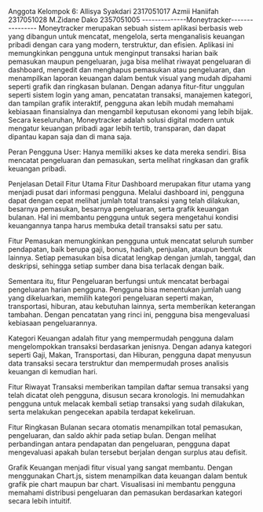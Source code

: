 Anggota Kelompok 6:
Allisya Syakdari 2317051017
Azmii Haniifah 2317051028
M.Zidane Dako 2357051005
--------------Moneytracker----------------
Moneytracker merupakan sebuah sistem aplikasi berbasis web yang dibangun untuk mencatat, mengelola, serta menganalisis keuangan pribadi dengan cara yang modern, terstruktur, dan efisien. Aplikasi ini memungkinkan pengguna untuk menginput transaksi harian baik pemasukan maupun pengeluaran, juga bisa melihat riwayat pengeluaran di dashboard, mengedit dan menghapus pemasukan atau pengeluaran, dan menampilkan laporan keuangan dalam bentuk visual yang mudah dipahami seperti grafik dan ringkasan bulanan.
Dengan adanya fitur-fitur unggulan seperti sistem login yang aman, pencatatan transaksi, manajemen kategori, dan tampilan grafik interaktif, pengguna akan lebih mudah memahami kebiasaan finansialnya dan mengambil keputusan ekonomi yang lebih bijak.
Secara keseluruhan, Moneytracker adalah solusi digital modern untuk mengatur keuangan pribadi agar lebih tertib, transparan, dan dapat dipantau kapan saja dan di mana saja.

Peran Pengguna
User: Hanya memiliki akses ke data mereka sendiri.
Bisa mencatat pengeluaran dan pemasukan, serta melihat ringkasan dan grafik keuangan pribadi.

Penjelasan Detail Fitur Utama
Fitur Dashboard merupakan fitur utama yang menjadi pusat dari informasi pengguna. Melalui dashboard ini, pengguna dapat dengan cepat melihat jumlah total transaksi yang telah dilakukan, besarnya pemasukan, besarnya pengeluaran, serta grafik keuangan bulanan. Hal ini membantu pengguna untuk segera mengetahui kondisi keuangannya tanpa harus membuka detail transaksi satu per satu.

Fitur Pemasukan memungkinkan pengguna untuk mencatat seluruh sumber pendapatan, baik berupa gaji, bonus, hadiah, penjualan, ataupun bentuk lainnya. Setiap pemasukan bisa dicatat lengkap dengan jumlah, tanggal, dan deskripsi, sehingga setiap sumber dana bisa terlacak dengan baik.

Sementara itu, fitur Pengeluaran berfungsi untuk mencatat berbagai pengeluaran harian pengguna. Pengguna bisa menentukan jumlah uang yang dikeluarkan, memilih kategori pengeluaran seperti makan, transportasi, hiburan, atau kebutuhan lainnya, serta memberikan keterangan tambahan. Dengan pencatatan yang rinci ini, pengguna bisa mengevaluasi kebiasaan pengeluarannya.

Kategori Keuangan adalah fitur yang mempermudah pengguna dalam mengelompokkan transaksi berdasarkan jenisnya. Dengan adanya kategori seperti Gaji, Makan, Transportasi, dan Hiburan, pengguna dapat menyusun data transaksi secara terstruktur dan mempermudah proses analisis keuangan di kemudian hari.

Fitur Riwayat Transaksi memberikan tampilan daftar semua transaksi yang telah dicatat oleh pengguna, disusun secara kronologis. Ini memudahkan pengguna untuk melacak kembali setiap transaksi yang sudah dilakukan, serta melakukan pengecekan apabila terdapat kekeliruan.

Fitur Ringkasan Bulanan secara otomatis menampilkan total pemasukan, pengeluaran, dan saldo akhir pada setiap bulan. Dengan melihat perbandingan antara pendapatan dan pengeluaran, pengguna dapat mengevaluasi apakah bulan tersebut berjalan dengan surplus atau defisit.

Grafik Keuangan menjadi fitur visual yang sangat membantu. Dengan menggunakan Chart.js, sistem menampilkan data keuangan dalam bentuk grafik pie chart maupun bar chart. Visualisasi ini membantu pengguna memahami distribusi pengeluaran dan pemasukan berdasarkan kategori secara lebih intuitif.

